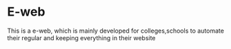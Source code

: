 # E-web
This is a e-web, which is mainly developed for colleges,schools to automate their regular and keeping everything in their website
